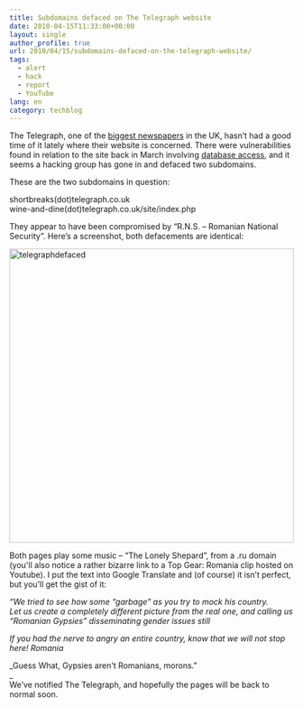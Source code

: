 ```yaml
---
title: Subdomains defaced on The Telegraph website
date: 2010-04-15T11:33:00+00:00
layout: single
author_profile: true
url: 2010/04/15/subdomains-defaced-on-the-telegraph-website/
tags:
  - alert
  - hack
  - report
  - YouTube
lang: en
category: techblog
---
```

The Telegraph, one of the [biggest newspapers](http://en.wikipedia.org/wiki/The_Daily_Telegraph) in the UK, hasn’t had a good time of it lately where their website is concerned. There were vulnerabilities found in relation to the site back in March involving [database access](http://www.theregister.co.uk/2009/03/09/telegraph_hack_attack/), and it seems a hacking group has gone in and defaced two subdomains.

These are the two subdomains in question:

shortbreaks(dot)telegraph.co.uk  
wine-and-dine(dot)telegraph.co.uk/site/index.php

They appear to have been compromised by “R.N.S. – Romanian National Security”. Here’s a screenshot, both defacements are identical:

[<img title="telegraphdefaced" border="0" alt="telegraphdefaced" src="http://lh5.ggpht.com/_vaUVXcmC3OI/S8byYUuBlvI/AAAAAAAAB-E/2njK58TJbkg/telegraphdefaced_thumb%5B3%5D.gif?imgmax=800" width="504" height="521" />](http://lh4.ggpht.com/_vaUVXcmC3OI/S8byVv6X9lI/AAAAAAAAB-A/k_9K9BLOf-E/s1600-h/telegraphdefaced%5B5%5D.gif) 

Both pages play some music – “The Lonely Shepard”, from a .ru domain (you'll also notice a rather bizarre link to a Top Gear: Romania clip hosted on Youtube). I put the text into Google Translate and (of course) it isn’t perfect, but you’ll get the gist of it:

_“We tried to see how some &#8220;garbage&#8221; as you try to mock his country.  
Let us create a completely different picture from the real one, and calling us &#8220;Romanian Gypsies&#8221; disseminating gender issues still_

_If you had the nerve to angry an entire country, know that we will not stop here! Romania_

_Guess What, Gypsies aren't Romanians, morons.”  
_  
We’ve notified The Telegraph, and hopefully the pages will be back to normal soon.